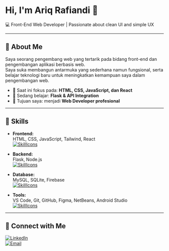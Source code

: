 # Hi, I'm Ariq Rafiandi 👋
💻 Front-End Web Developer | Passionate about clean UI and simple UX

---

## 🚀 About Me
Saya seorang pengembang web yang tertarik pada bidang front-end dan pengembangan aplikasi berbasis web.  
Saya suka membangun antarmuka yang sederhana namun fungsional, serta belajar teknologi baru untuk meningkatkan kemampuan saya dalam pengembangan web.

- 🔭 Saat ini fokus pada: **HTML, CSS, JavaScript, dan React**
- 🌱 Sedang belajar: **Flask & API Integration**
- 🎯 Tujuan saya: menjadi **Web Developer profesional**

---

## 🧠 Skills
- **Frontend:**  
  HTML, CSS, JavaScript, Tailwind, React  
  [![SkillIcons](https://skillicons.dev/icons?i=html,css,js,tailwind,react)](https://skillicons.dev)

- **Backend:**  
  Flask, Node.js  
  [![SkillIcons](https://skillicons.dev/icons?i=flask,nodejs)](https://skillicons.dev)

- **Database:**  
  MySQL, SQLite, Firebase  
  [![SkillIcons](https://skillicons.dev/icons?i=mysql,sqlite,firebase)](https://skillicons.dev)

- **Tools:**  
  VS Code, Git, GitHub, Figma, NetBeans, Android Studio  
  [![SkillIcons](https://skillicons.dev/icons?i=vscode,git,github,figma,androidstudio)](https://skillicons.dev)

---

## 🤝 Connect with Me
[![LinkedIn](https://img.shields.io/badge/LinkedIn-Connect-blue)](https://linkedin.com/in/ariq-rafiandi-haznov)  
[![Email](https://img.shields.io/badge/Email-Contact-green)](mailto:ariqhaznov1@gmail.com)

